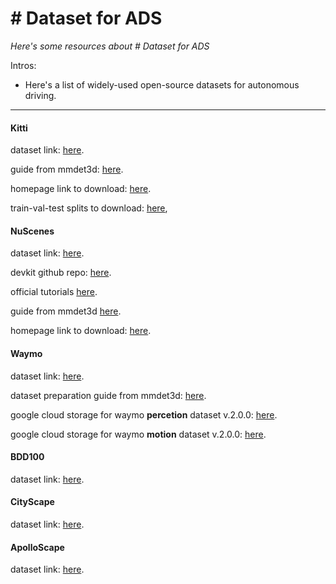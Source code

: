 # # Dataset for ADS
*Here's some resources about # Dataset for ADS*

Intros:

* Here's a list of widely-used open-source datasets for autonomous driving.

---

#### Kitti
dataset link: [here](https://www.cvlibs.net/datasets/kitti/index.php).

guide from mmdet3d: [here](https://mmdetection3d.readthedocs.io/en/latest/advanced_guides/datasets/kitti.html).

homepage link to download: [here](https://www.cvlibs.net/datasets/kitti/eval_object.php?obj_benchmark=3d).

train-val-test splits to download: [here](https://raw.githubusercontent.com/traveller59/second.pytorch/master/second/data/ImageSets/),

#### NuScenes
dataset link: [here](https://www.nuscenes.org/nuscenes#overview).

devkit github repo: [here](https://github.com/nutonomy/nuscenes-devkit/).

official tutorials [here](https://github.com/nutonomy/nuscenes-devkit/tree/master/python-sdk/tutorials).

guide from mmdet3d [here](https://mmdetection3d.readthedocs.io/en/latest/advanced_guides/datasets/nuscenes.html).

homepage link to download: [here](https://www.nuscenes.org/download).


#### Waymo
dataset link: [here](https://waymo.com/open/).

dataset preparation guide from mmdet3d: [here](https://mmdetection3d.readthedocs.io/en/latest/advanced_guides/datasets/waymo.html).

google cloud storage for waymo **percetion** dataset v.2.0.0: [here](https://console.cloud.google.com/storage/browser/waymo_open_dataset_v_2_0_0).

google cloud storage for waymo **motion** dataset v.2.0.0: [here](https://console.cloud.google.com/storage/browser/waymo_open_dataset_motion_v_1_2_0).

#### BDD100
dataset link: [here](https://bdd-data.berkeley.edu/index.html).

#### CityScape
dataset link: [here](https://www.cityscapes-dataset.com/).

#### ApolloScape
dataset link: [here](https://apolloscape.auto/).



